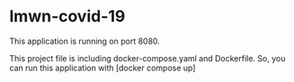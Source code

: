 # lmwn-covid-19

This application is running on port 8080.

This project file is including docker-compose.yaml and Dockerfile. So, you can run this application with [docker compose up]
